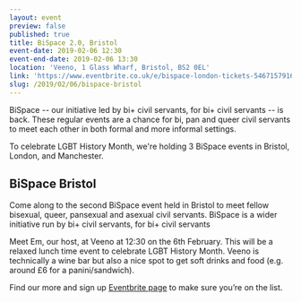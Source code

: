 ```yaml
---
layout: event
preview: false
published: true
title: BiSpace 2.0, Bristol
event-date: 2019-02-06 12:30
event-end-date: 2019-02-06 13:30
location: 'Veeno, 1 Glass Wharf, Bristol, BS2 0EL'
link: 'https://www.eventbrite.co.uk/e/bispace-london-tickets-54671579165'
slug: /2019/02/06/bispace-bristol
---
```

BiSpace -- our initiative led by bi+ civil servants, for bi+ civil servants -- is back. These regular events are a chance for bi, pan and queer civil servants to meet each other in both formal and more informal settings. 

To celebrate LGBT History Month, we're holding 3 BiSpace events in Bristol, London, and Manchester.

## BiSpace Bristol

Come along to the second BiSpace event held in Bristol to meet fellow bisexual, queer, pansexual and asexual civil servants. BiSpace is a wider initiative run by bi+ civil servants, for bi+ civil servants

Meet Em, our host, at Veeno at 12:30 on the 6th February. This will be a relaxed lunch time event to celebrate LGBT History Month. Veeno is technically a wine bar but also a nice spot to get soft drinks and food (e.g. around £6 for a panini/sandwich).

Find our more and sign up [Eventbrite page](https://www.eventbrite.co.uk/e/bispace-bristol-tickets-54670721600) to make sure you’re on the list.
